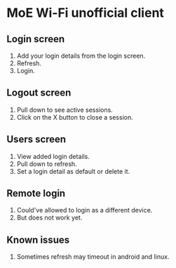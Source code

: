 # MoE Wi-Fi unofficial client
## Login screen
1. Add your login details from the login screen.
2. Refresh.
3. Login.
## Logout screen
1. Pull down to see active sessions.
2. Click on the X button to close a session.
## Users screen
1. View added login details.
2. Pull down to refresh.
3. Set a login detail as default or delete it.
## Remote login
1. Could've allowed to login as a different device.
2. But does not work yet.

## Known issues
1. Sometimes refresh may timeout in android and linux.
